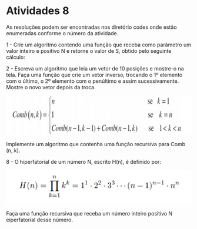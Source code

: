 <h1>Atividades 8 </h1>

<p> As resoluções podem ser encontradas nos diretório codes onde estão enumeradas conforme o número da atividade. </p>

<p>1 - Crie um algoritmo contendo uma função que receba como parâmetro um valor inteiro e positivo N
e retorne o valor de S, obtido pelo seguinte cálculo:</p>

<p2>2 - Escreva um algoritmo que leia um vetor de 10 posições e mostre-o na tela. Faça uma função que crie um vetor inverso, trocando o 1º elemento com o último, o 2º elemento com o penúltimo e assim sucessivamente. Mostre o novo vetor depois da troca. </p>




![alt text](https://github.com/souza10v/Exercicios-em-C/blob/main/activities7/images/07.jpg)

<p> Implemente um algoritmo que contenha uma função recursiva para Comb (n, k). </p>

<p>8 - O hiperfatorial de um número N, escrito H(n), é definido por:  </p>

![alt text](https://github.com/souza10v/Exercicios-em-C/blob/main/activities7/images/08.jpg)

<p> Faça uma função recursiva que receba um número inteiro positivo N eiperfatorial desse
número. </p>

